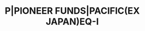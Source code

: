 ---
layout: asset
title: P|PIONEER FUNDS|PACIFIC(EX JAPAN)EQ-I                       
isin: LU0119435435
---